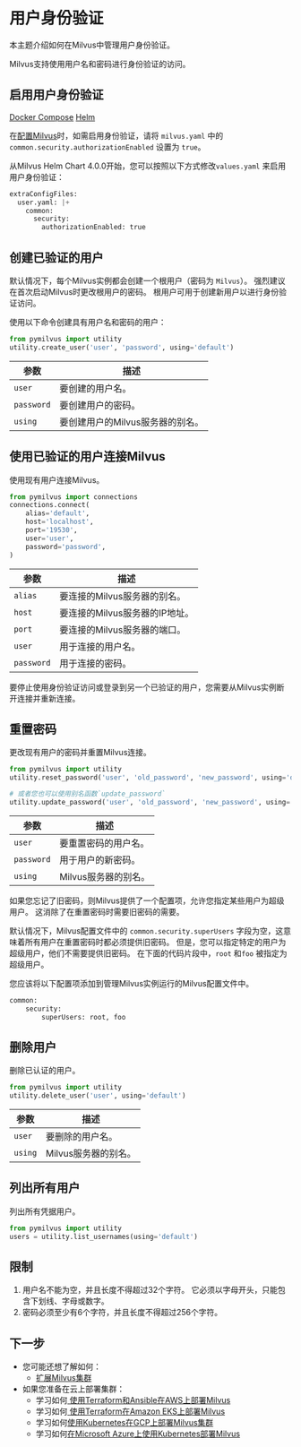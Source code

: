 用户身份验证
====

本主题介绍如何在Milvus中管理用户身份验证。

Milvus支持使用用户名和密码进行身份验证的访问。

启用用户身份验证
-------------------------

[Docker Compose](#docker) [Helm](#helm)

在[配置Milvus](configure-docker.md)时，如需启用身份验证，请将 `milvus.yaml` 中的 `common.security.authorizationEnabled` 设置为 `true`。

从Milvus Helm Chart 4.0.0开始，您可以按照以下方式修改`values.yaml` 来启用用户身份验证：

```python
extraConfigFiles:
  user.yaml: |+
    common:
      security:
        authorizationEnabled: true
```

创建已验证的用户
----------------------------

默认情况下，每个Milvus实例都会创建一个根用户（密码为 `Milvus`）。 强烈建议在首次启动Milvus时更改根用户的密码。 根用户可用于创建新用户以进行身份验证访问。

使用以下命令创建具有用户名和密码的用户：

```python
from pymilvus import utility
utility.create_user('user', 'password', using='default') 
```

| 参数 | 描述 |
| --- | --- |
| `user` | 要创建的用户名。 |
| `password` | 要创建用户的密码。 |
| `using` | 要创建用户的Milvus服务器的别名。 |

使用已验证的用户连接Milvus
-----------------------------------------

使用现有用户连接Milvus。

```python
from pymilvus import connections
connections.connect(
    alias='default',
    host='localhost',
    port='19530',
    user='user',
    password='password',
)

```

| 参数 | 描述 |
| --- | --- |
| `alias` | 要连接的Milvus服务器的别名。 |
| `host` | 要连接的Milvus服务器的IP地址。 |
| `port` | 要连接的Milvus服务器的端口。 |
| `user` | 用于连接的用户名。 |
| `password` | 用于连接的密码。 |

要停止使用身份验证访问或登录到另一个已验证的用户，您需要从Milvus实例断开连接并重新连接。

重置密码
--------------

更改现有用户的密码并重置Milvus连接。

```python
from pymilvus import utility
utility.reset_password('user', 'old_password', 'new_password', using='default')

# 或者您也可以使用别名函数`update_password`
utility.update_password('user', 'old_password', 'new_password', using='default')
```

| 参数 | 描述 |
| --- | --- |
| `user` | 要重置密码的用户名。 |
| `password` | 用于用户的新密码。 |
| `using` | Milvus服务器的别名。 |

如果您忘记了旧密码，则Milvus提供了一个配置项，允许您指定某些用户为超级用户。 这消除了在重置密码时需要旧密码的需要。

默认情况下，Milvus配置文件中的 `common.security.superUsers` 字段为空，这意味着所有用户在重置密码时都必须提供旧密码。 但是，您可以指定特定的用户为超级用户，他们不需要提供旧密码。 在下面的代码片段中，`root` 和`foo` 被指定为超级用户。

您应该将以下配置项添加到管理Milvus实例运行的Milvus配置文件中。

```python
common:
    security:
        superUsers: root, foo
```

删除用户
-------------

删除已认证的用户。

```python
from pymilvus import utility
utility.delete_user('user', using='default')
```

| 参数 | 描述 |
| --- | --- |
| `user` | 要删除的用户名。 |
| `using` | Milvus服务器的别名。 |

列出所有用户
--------------

列出所有凭据用户。

```python
from pymilvus import utility
users = utility.list_usernames(using='default')
```

限制
-----------

1. 用户名不能为空，并且长度不得超过32个字符。 它必须以字母开头，只能包含下划线、字母或数字。
2. 密码必须至少有6个字符，并且长度不得超过256个字符。

下一步
-----------

* 您可能还想了解如何：
	+ [扩展Milvus集群](scaleout.md)
* 如果您准备在云上部署集群：
	+ 学习如何[ 使用Terraform和Ansible在AWS上部署Milvus](aws.md)
	+ 学习如何[ 使用Terraform在Amazon EKS上部署Milvus](eks.md)
	+ 学习如何[使用Kubernetes在GCP上部署Milvus集群](gcp.md)
	+ 学习如何[在Microsoft Azure上使用Kubernetes部署Milvus](azure.md)